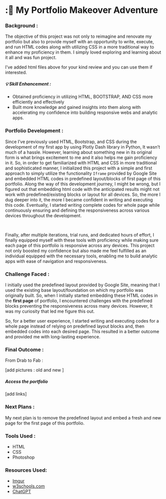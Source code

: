 # :🎨 My Portfolio Makeover Adventure

### Background : 

The objective of this project was not only to reimagine and renovate my portfolio but also to provide myself with an opportunity to write, execute, and run HTML codes along with utilizing CSS in a more traditional way to enhance my proficiency in them. 
I simply loved exploring and learning about it all and was fun project. 

I've added html files above for your kind review and you can use them if interested.  

##### 💡 Skill Enhancement : 
* Obtained proficiency in utilizing HTML, BOOTSTRAP, AND CSS more efficiently and effectively
* Built more knowledge and gained insights into them along with accelerating my confidence into building responsive webs and analytic apps.


### Portfolio Development : 

Since I’ve previously used HTML, Bootstrap, and CSS during the development of my first app by using Plotly Dash library in Python, It wasn’t much of a hassle. 
However, learning about something new in its original form is what brings excitement to me and it also helps me gain proficiency in it. So, in order to 
get familiarized with HTML and CSS in more traditional and sophisticated manner, I initialized this project with a simple and first approach to simply utilize the 
functionality `Iframe` provided by Google Site and embedded HTML codes in predefined layout/blocks of first page of this portfolio. 
Along the way of this development journey, I might be wrong, but I figured out that embedding html code with the anticipated results might not work with predefined/existing blocks or layout for all devices. 
So, the more I dug deeper into it, the more I became confident in writing and executing this code. 
Eventually, I started writing complete codes for whole page while continuously ensuring and defining the responsiveness across various devices throughout the development.  

<br>

Finally, after multiple iterations, trial runs, and dedicated hours of effort, I finally equipped myself with these tools with proficiency 
while making sure each page of this portfolio is responsive across any devices. This project not only boosted my confidence but also made me feel fulfilled as an individual equipped with the necessary tools, 
enabling me to build analytic apps with ease of navigation and responsiveness.

### Challenge Faced : 
I initially used the predefined layout provided by Google Site, meaning that I used the existing base layout/foundation on which my portfolio was originally built. 
So, when I initially started embedding these HTML codes in the **first page** of portfolio, I encountered challenges with the predefined blocks preventing the responsiveness across many devices. However, It was my curiosity that led me figure this out. 

So, for a better user experience, I started writing and executing codes for a whole page instead of relying on predefined layout blocks and, then embedded codes into each desired page. This resulted in a better outcome and provided me with long-lasting experience. 


### Final Outcome : 
From Drab to Fab : 

[add pictures : old and new ]

##### Access the portfolio 
[add links]

### Next Plans : 

My next plan is to remove the predefined layout and embed a fresh and new page for the first page of this portfolio.

### Tools Used : 
* HTML
* CSS
* Photoshop

### Resources Used: 
* [Imgur](https://imgur.com/)
* [w3schools.com](https://www.w3schools.com/)
* [ChatGPT](https://chat.openai.com/)
